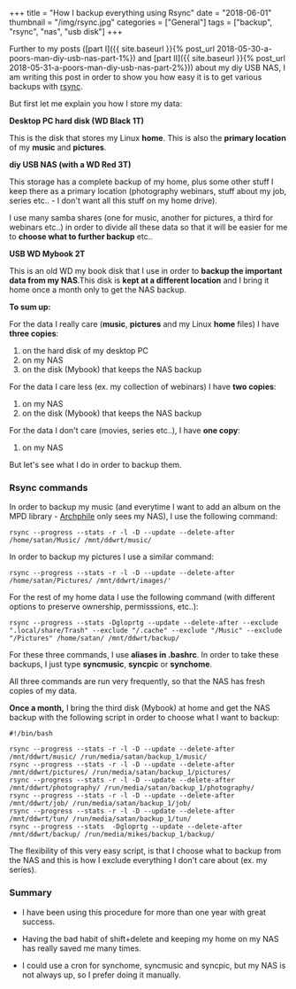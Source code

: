+++
title = "How I backup everything using Rsync"
date = "2018-06-01"
thumbnail = "/img/rsync.jpg"
categories = ["General"]
tags = ["backup", "rsync", "nas", "usb disk"]
+++

Further to my posts ([part I]({{ site.baseurl }}{% post_url 2018-05-30-a-poors-man-diy-usb-nas-part-1%}) and [part II]({{ site.baseurl }}{% post_url 2018-05-31-a-poors-man-diy-usb-nas-part-2%})) about my  diy USB NAS, I am writing this post in order to show you how easy it is to get various backups with [rsync](https://en.wikipedia.org/wiki/Rsync).

But first let me explain you how I store my data:

**Desktop PC hard disk (WD Black 1T)**

This is the disk that stores my Linux **home**. This is also the **primary location** of my **music** and **pictures**.

**diy USB NAS (with a WD Red 3T)**

This storage has a complete backup of my home, plus some other stuff I keep there as a primary location (photography webinars, stuff about my job, series etc.. - I don't want all this stuff on my home drive). 

I use many samba shares (one for music, another for pictures, a third for webinars etc..) in order to divide all these data so that it will be easier for me to **choose what to further backup** etc.. 

**USB WD Mybook 2T**

This is an old WD my book disk that I use in order to **backup the important data from my NAS**.This disk is **kept at a different location** and I bring it home once a month only to get the NAS backup.

**To sum up:**

For the data I really care (**music**, **pictures** and my Linux **home** files)  I have **three copies**:

1. on the hard disk of my desktop PC
2. on my NAS
3. on the disk (Mybook) that keeps the NAS backup


For the data I care less (ex. my collection of webinars) I have **two copies**:

1. on my NAS
2. on the disk (Mybook) that keeps the NAS backup

For the data I don't care (movies, series etc..), I have **one copy**:

1. on my NAS

But let's see what I do in order to backup them.

### Rsync commands

In order to backup my music (and everytime I want to add an album on the MPD library - [Archphile](http://archphile.org)  only sees my NAS), I use the following command:

	rsync --progress --stats -r -l -D --update --delete-after /home/satan/Music/ /mnt/ddwrt/music/
	
In order to backup my pictures I use a similar command:

	rsync --progress --stats -r -l -D --update --delete-after /home/satan/Pictures/ /mnt/ddwrt/images/'
	
For the rest of my home data I use the following command (with different options to preserve ownership, permisssions, etc..):

	rsync --progress --stats -Dgloprtg --update --delete-after --exclude ".local/share/Trash" --exclude "/.cache" --exclude "/Music" --exclude "/Pictures" /home/satan/ /mnt/ddwrt/backup/
	
For these three commands, I use **aliases in .bashrc**. In order to take these backups, I just type **syncmusic**, **syncpic** or **synchome**.

All three commands are run very frequently, so that the NAS has fresh copies of my data.

**Once a month,** I bring the third disk (Mybook) at home and get the NAS backup with the following script in order to choose what I want to backup:

	#!/bin/bash

	rsync --progress --stats -r -l -D --update --delete-after /mnt/ddwrt/music/ /run/media/satan/backup_1/music/
	rsync --progress --stats -r -l -D --update --delete-after /mnt/ddwrt/pictures/ /run/media/satan/backup_1/pictures/
	rsync --progress --stats -r -l -D --update --delete-after /mnt/ddwrt/photography/ /run/media/satan/backup_1/photography/	
	rsync --progress --stats -r -l -D --update --delete-after /mnt/ddwrt/job/ /run/media/satan/backup_1/job/
	rsync --progress --stats -r -l -D --update --delete-after /mnt/ddwrt/tun/ /run/media/satan/backup_1/tun/
	rsync --progress --stats  -Dgloprtg --update --delete-after /mnt/ddwrt/backup/ /run/media/mikes/backup_1/backup/
 
The flexibility of this very easy script, is that I choose what to backup from the NAS and this is how I exclude everything I don't care about (ex. my series).

### Summary

- I have been using this procedure for more than one year with great success. 

- Having the bad habit of shift+delete and keeping my home on my NAS has really saved me many times.

- I could use a cron for synchome, syncmusic and syncpic, but my NAS is not always up, so I prefer doing it manually.

